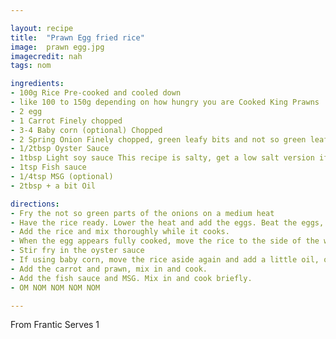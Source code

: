 ```yaml
---

layout: recipe
title:  "Prawn Egg fried rice"
image:  prawn egg.jpg
imagecredit: nah
tags: nom

ingredients:
- 100g Rice Pre-cooked and cooled down
- like 100 to 150g depending on how hungry you are Cooked King Prawns 
- 2 egg 
- 1 Carrot Finely chopped
- 3-4 Baby corn (optional) Chopped
- 2 Spring Onion Finely chopped, green leafy bits and not so green leafy bits separated
- 1/2tbsp Oyster Sauce 
- 1tbsp Light soy sauce This recipe is salty, get a low salt version if you prefer, or just add less
- 1tsp Fish sauce 
- 1/4tsp MSG (optional) 
- 2tbsp + a bit Oil 

directions:
- Fry the not so green parts of the onions on a medium heat 
- Have the rice ready. Lower the heat and add the eggs. Beat the eggs, moving the wok away from the heat if - necessary. Half cook the eggs while constantly mixing them, (avoid making an omlette). 
- Add the rice and mix thoroughly while it cooks. 
- When the egg appears fully cooked, move the rice to the side of the wok and add the soy sauce to the pan. - Allow the sauce to frazzle briefly before mixing in the rice again. 
- Stir fry in the oyster sauce 
- If using baby corn, move the rice aside again and add a little oil, once it's hot fry the corn in it then - mix into the rice 
- Add the carrot and prawn, mix in and cook. 
- Add the fish sauce and MSG. Mix in and cook briefly. 
- OM NOM NOM NOM NOM 

---
```

From Frantic
Serves 1